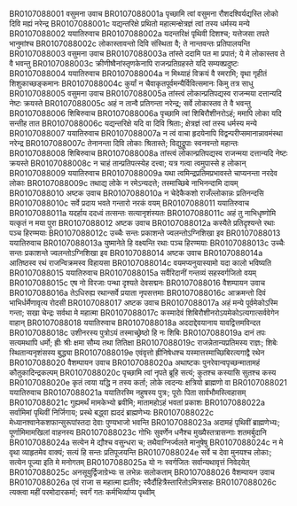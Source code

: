 BR0107088001   वसुमना उवाच
BR0107088001a  पृच्छामि त्वां वसुमना रौशदश्विर्यद्यस्ति लोको दिवि मह्यं नरेन्द्र
BR0107088001c  यद्यन्तरिक्षे प्रथितो महात्मन्क्षेत्रज्ञं त्वां तस्य धर्मस्य मन्ये
BR0107088002   ययातिरुवाच
BR0107088002a  यदन्तरिक्षं पृथिवी दिशश्च; यत्तेजसा तपते भानुमांश्च
BR0107088002c  लोकास्तावन्तो दिवि संस्थिता वै; ते नान्तवन्तः प्रतिपालयन्ति
BR0107088003   वसुमना उवाच
BR0107088003a  तांस्ते ददामि पत मा प्रपातं; ये मे लोकास्तव ते वै भवन्तु
BR0107088003c  क्रीणीष्वैनांस्तृणकेनापि राजन्प्रतिग्रहस्ते यदि सम्यक्प्रदुष्टः
BR0107088004   ययातिरुवाच
BR0107088004a  न मिथ्याहं विक्रयं वै स्मरामि; वृथा गृहीतं शिशुकाच्छङ्कमानः
BR0107088004c  कुर्यां न चैवाकृतपूर्वमन्यैर्विवित्समानः किमु तत्र साधु
BR0107088005   वसुमना उवाच
BR0107088005a  तांस्त्वं लोकान्प्रतिपद्यस्व राजन्मया दत्तान्यदि नेष्टः क्रयस्ते
BR0107088005c  अहं न तान्वै प्रतिगन्ता नरेन्द्र; सर्वे लोकास्तव ते वै भवन्तु
BR0107088006   शिबिरुवाच
BR0107088006a  पृच्छामि त्वां शिबिरौशीनरोऽहं; ममापि लोका यदि सन्तीह तात
BR0107088006c  यद्यन्तरिक्षे यदि वा दिवि श्रिताः; क्षेत्रज्ञं त्वां तस्य धर्मस्य मन्ये
BR0107088007   ययातिरुवाच
BR0107088007a  न त्वं वाचा हृदयेनापि विद्वन्परीप्समानान्नावमंस्था नरेन्द्र
BR0107088007c  तेनानन्ता दिवि लोकाः श्रितास्ते; विद्युद्रूपाः स्वनवन्तो महान्तः
BR0107088008   शिबिरुवाच
BR0107088008a  तांस्त्वं लोकान्प्रतिपद्यस्व राजन्मया दत्तान्यदि नेष्टः क्रयस्ते
BR0107088008c  न चाहं तान्प्रतिपत्स्येह दत्त्वा; यत्र गत्वा त्वमुपास्से ह लोकान्
BR0107088009   ययातिरुवाच
BR0107088009a  यथा त्वमिन्द्रप्रतिमप्रभावस्ते चाप्यनन्ता नरदेव लोकाः
BR0107088009c  तथाद्य लोके न रमेऽन्यदत्ते; तस्माच्छिबे नाभिनन्दामि दायम्
BR0107088010   अष्टक उवाच
BR0107088010a  न चेदेकैकशो राजँल्लोकान्नः प्रतिनन्दसि
BR0107088010c  सर्वे प्रदाय भवते गन्तारो नरकं वयम्
BR0107088011   ययातिरुवाच
BR0107088011a  यदर्हाय ददध्वं तत्सन्तः सत्यानृशंस्यतः
BR0107088011c  अहं तु नाभिधृष्णोमि यत्कृतं न मया पुरा
BR0107088012   अष्टक उवाच
BR0107088012a  कस्यैते प्रतिदृश्यन्ते रथाः पञ्च हिरण्मयाः
BR0107088012c  उच्चैः सन्तः प्रकाशन्ते ज्वलन्तोऽग्निशिखा इव
BR0107088013   ययातिरुवाच
BR0107088013a  युष्मानेते हि वक्ष्यन्ति रथाः पञ्च हिरण्मयाः
BR0107088013c  उच्चैः सन्तः प्रकाशन्ते ज्वलन्तोऽग्निशिखा इव
BR0107088014   अष्टक उवाच
BR0107088014a  आतिष्ठस्व रथं राजन्विक्रमस्व विहायसा
BR0107088014c  वयमप्यनुयास्यामो यदा कालो भविष्यति
BR0107088015   ययातिरुवाच
BR0107088015a  सर्वैरिदानीं गन्तव्यं सहस्वर्गजितो वयम्
BR0107088015c  एष नो विरजाः पन्था दृश्यते देवसद्मनः
BR0107088016   वैशम्पायन उवाच
BR0107088016a  तेऽधिरुह्य रथान्सर्वे प्रयाता नृपसत्तमाः
BR0107088016c  आक्रमन्तो दिवं भाभिर्धर्मेणावृत्य रोदसी
BR0107088017   अष्टक उवाच
BR0107088017a  अहं मन्ये पूर्वमेकोऽस्मि गन्ता; सखा चेन्द्रः सर्वथा मे महात्मा
BR0107088017c  कस्मादेवं शिबिरौशीनरोऽयमेकोऽत्यगात्सर्ववेगेन वाहान्
BR0107088018   ययातिरुवाच
BR0107088018a  अददाद्देवयानाय यावद्वित्तमविन्दत
BR0107088018c  उशीनरस्य पुत्रोऽयं तस्माच्छ्रेष्ठो हि नः शिबिः
BR0107088019a  दानं तपः सत्यमथापि धर्मो; ह्रीः श्रीः क्षमा सौम्य तथा तितिक्षा
BR0107088019c  राजन्नेतान्यप्रतिमस्य राज्ञः; शिबेः स्थितान्यनृशंसस्य बुद्ध्या
BR0107088019e  एवंवृत्तो ह्रीनिषेधश्च यस्मात्तस्माच्छिबिरत्यगाद्वै रथेन
BR0107088020   वैशम्पायन उवाच
BR0107088020a  अथाष्टकः पुनरेवान्वपृच्छन्मातामहं कौतुकादिन्द्रकल्पम्
BR0107088020c  पृच्छामि त्वां नृपते ब्रूहि सत्यं; कुतश्च कस्यासि सुतश्च कस्य
BR0107088020e  कृतं त्वया यद्धि न तस्य कर्ता; लोके त्वदन्यः क्षत्रियो ब्राह्मणो वा
BR0107088021   ययातिरुवाच
BR0107088021a  ययातिरस्मि नहुषस्य पुत्रः; पूरोः पिता सार्वभौमस्त्विहासम्
BR0107088021c  गुह्यमर्थं मामकेभ्यो ब्रवीमि; मातामहोऽहं भवतां प्रकाशः
BR0107088022a  सर्वामिमां पृथिवीं निर्जिगाय; प्रस्थे बद्ध्वा ह्यददं ब्राह्मणेभ्यः
BR0107088022c  मेध्यानश्वानेकशफान्सुरूपांस्तदा देवाः पुण्यभाजो भवन्ति
BR0107088023a  अदामहं पृथिवीं ब्राह्मणेभ्यः; पूर्णामिमामखिलां वाहनस्य
BR0107088023c  गोभिः सुवर्णेन धनैश्च मुख्यैस्तत्रासन्गाः शतमर्बुदानि
BR0107088024a  सत्येन मे द्यौश्च वसुन्धरा च; तथैवाग्निर्ज्वलते मानुषेषु
BR0107088024c  न मे वृथा व्याहृतमेव वाक्यं; सत्यं हि सन्तः प्रतिपूजयन्ति
BR0107088024e  सर्वे च देवा मुनयश्च लोकाः; सत्येन पूज्या इति मे मनोगतम्
BR0107088025a  यो नः स्वर्गजितः सर्वान्यथावृत्तं निवेदयेत्
BR0107088025c  अनसूयुर्द्विजाग्रेभ्यः स लभेन्नः सलोकताम्
BR0107088026   वैशम्पायन उवाच
BR0107088026a  एवं राजा स महात्मा ह्यतीव; स्वैर्दौहित्रैस्तारितोऽमित्रसाहः
BR0107088026c  त्यक्त्वा महीं परमोदारकर्मा; स्वर्गं गतः कर्मभिर्व्याप्य पृथ्वीम्
